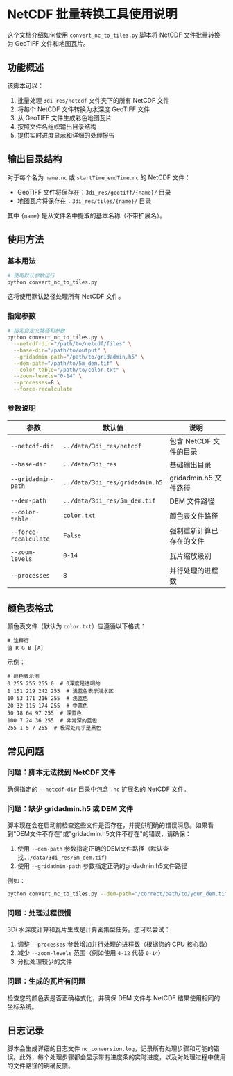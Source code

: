 # NetCDF 批量转换工具使用说明

这个文档介绍如何使用 `convert_nc_to_tiles.py` 脚本将 NetCDF 文件批量转换为 GeoTIFF 文件和地图瓦片。

## 功能概述

该脚本可以：

1. 批量处理 `3di_res/netcdf` 文件夹下的所有 NetCDF 文件
2. 将每个 NetCDF 文件转换为水深度 GeoTIFF 文件
3. 从 GeoTIFF 文件生成彩色地图瓦片
4. 按照文件名组织输出目录结构
5. 提供实时进度显示和详细的处理报告

## 输出目录结构

对于每个名为 `name.nc` 或 `startTime_endTime.nc` 的 NetCDF 文件：

- GeoTIFF 文件将保存在：`3di_res/geotiff/{name}/` 目录
- 地图瓦片将保存在：`3di_res/tiles/{name}/` 目录

其中 `{name}` 是从文件名中提取的基本名称（不带扩展名）。

## 使用方法

### 基本用法

```bash
# 使用默认参数运行
python convert_nc_to_tiles.py
```

这将使用默认路径处理所有 NetCDF 文件。

### 指定参数

```bash
# 指定自定义路径和参数
python convert_nc_to_tiles.py \
  --netcdf-dir="/path/to/netcdf/files" \
  --base-dir="/path/to/output" \
  --gridadmin-path="/path/to/gridadmin.h5" \
  --dem-path="/path/to/5m_dem.tif" \
  --color-table="/path/to/color.txt" \
  --zoom-levels="0-14" \
  --processes=8 \
  --force-recalculate
```

### 参数说明

| 参数 | 默认值 | 说明 |
|------|--------|------|
| `--netcdf-dir` | `../data/3di_res/netcdf` | 包含 NetCDF 文件的目录 |
| `--base-dir` | `../data/3di_res` | 基础输出目录 |
| `--gridadmin-path` | `../data/3di_res/gridadmin.h5` | gridadmin.h5 文件路径 |
| `--dem-path` | `../data/3di_res/5m_dem.tif` | DEM 文件路径 |
| `--color-table` | `color.txt` | 颜色表文件路径 |
| `--force-recalculate` | `False` | 强制重新计算已存在的文件 |
| `--zoom-levels` | `0-14` | 瓦片缩放级别 |
| `--processes` | `8` | 并行处理的进程数 |

## 颜色表格式

颜色表文件（默认为 `color.txt`）应遵循以下格式：

```
# 注释行
值 R G B [A]
```

示例：

```
# 颜色表示例
0 255 255 255 0  # 0深度是透明的
1 151 219 242 255  # 浅蓝色表示浅水区
10 53 171 216 255  # 浅蓝色
20 32 115 174 255  # 中蓝色
50 18 64 97 255  # 深蓝色
100 7 24 36 255  # 非常深的蓝色
255 1 5 7 255  # 极深处几乎是黑色
```

## 常见问题

### 问题：脚本无法找到 NetCDF 文件

确保指定的 `--netcdf-dir` 目录中包含 `.nc` 扩展名的 NetCDF 文件。

### 问题：缺少 gridadmin.h5 或 DEM 文件

脚本现在会在启动前检查这些文件是否存在，并提供明确的错误消息。如果看到"DEM文件不存在"或"gridadmin.h5文件不存在"的错误，请确保：

1. 使用 `--dem-path` 参数指定正确的DEM文件路径（默认查找`../data/3di_res/5m_dem.tif`）
2. 使用 `--gridadmin-path` 参数指定正确的gridadmin.h5文件路径

例如：

```bash
python convert_nc_to_tiles.py --dem-path="/correct/path/to/your_dem.tif"
```

### 问题：处理过程很慢

3Di 水深度计算和瓦片生成是计算密集型任务。您可以尝试：

1. 调整 `--processes` 参数增加并行处理的进程数（根据您的 CPU 核心数）
2. 减少 `--zoom-levels` 范围（例如使用 `4-12` 代替 `0-14`）
3. 分批处理较少的文件

### 问题：生成的瓦片有问题

检查您的颜色表是否正确格式化，并确保 DEM 文件与 NetCDF 结果使用相同的坐标系统。

## 日志记录

脚本会生成详细的日志文件 `nc_conversion.log`，记录所有处理步骤和可能的错误。此外，每个处理步骤都会显示带有进度条的实时进度，以及对处理过程中使用的文件路径的明确反馈。 